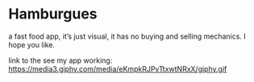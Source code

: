 # Hamburgues
 a fast food app, it’s just visual, it has no buying and selling mechanics. I hope you like.

link to the see my app working: https://media3.giphy.com/media/eKmpkRJPvTtxwtNRxX/giphy.gif
